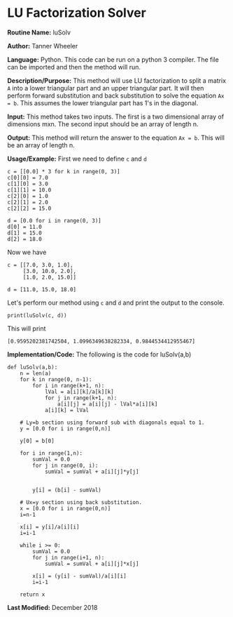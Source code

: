 # LU Factorization Solver

**Routine Name:** luSolv

**Author:** Tanner Wheeler

**Language:** Python. This code can be run on a python 3 compiler. The file can be imported and then the method will run.

**Description/Purpose:** This method will use LU factorization to split a matrix `A` into a lower triangular part and an upper triangular part.  It will then perform forward substitution and back substitution to solve the equation `Ax = b`.  This assumes the lower triangular part has 1's in the diagonal.

**Input:** This method takes two inputs.  The first is a two dimensional array of dimensions mxn.  The second input should be an array of length n.

**Output:** This method will return the answer to the equation `Ax = b`.  This will be an array of length n.

**Usage/Example:**
First we need to define `c` and `d`
```
c = [[0.0] * 3 for k in range(0, 3)]
c[0][0] = 7.0
c[1][0] = 3.0
c[1][1] = 10.0
c[2][0] = 1.0
c[2][1] = 2.0
c[2][2] = 15.0

d = [0.0 for i in range(0, 3)]
d[0] = 11.0
d[1] = 15.0
d[2] = 18.0
```
Now we have
```
c = [[7.0, 3.0, 1.0], 
     [3.0, 10.0, 2.0], 
     [1.0, 2.0, 15.0]]
     
d = [11.0, 15.0, 18.0]
```
Let's perform our method using `c` and `d` and print the output to the console.
```
print(luSolv(c, d))
```
This will print
```
[0.9595202381742504, 1.0996349638282334, 0.9844534412955467]
```


**Implementation/Code:** The following is the code for luSolv(a,b)
```
def luSolv(a,b):
    n = len(a)
    for k in range(0, n-1):
        for i in range(k+1, n):
            lVal = a[i][k]/a[k][k]
            for j in range(k+1, n):
                a[i][j] = a[i][j] - lVal*a[i][k]
            a[i][k] = lVal
    
    # Ly=b section using forward sub with diagonals equal to 1.
    y = [0.0 for i in range(0,n)]
    
    y[0] = b[0]
    
    for i in range(1,n):
        sumVal = 0.0
        for j in range(0, i):
            sumVal = sumVal + a[i][j]*y[j]


        y[i] = (b[i] - sumVal)
    
    # Ux=y section using back substitution.    
    x = [0.0 for i in range(0,n)]
    i=n-1
    
    x[i] = y[i]/a[i][i]
    i=i-1
    
    while i >= 0:
        sumVal = 0.0
        for j in range(i+1, n):
            sumVal = sumVal + a[i][j]*x[j]
        
        x[i] = (y[i] - sumVal)/a[i][i]
        i=i-1 

    return x
```

**Last Modified:** December 2018

